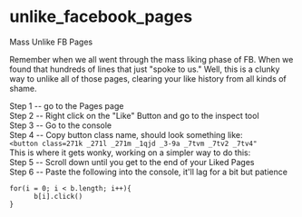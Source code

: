 # unlike_facebook_pages
Mass Unlike FB Pages

Remember when we all went through the mass liking phase of FB. When we found that hundreds of lines that just "spoke to us." Well, this is a clunky way to unlike all of those pages, clearing your like history from all kinds of shame.  
  
Step 1 -- go to the Pages page  
Step 2 -- Right click on the "Like" Button and go to the inspect tool  
Step 3 -- Go to the console  
Step 4 -- Copy button class name, should look something like:  
`<button class=271k _271l _271m _1qjd _3-9a _7tvm _7tv2 _7tv4"`  
This is where it gets wonky, working on a simpler way to do this:  
Step 5 -- Scroll down until you get to the end of your Liked Pages  
Step 6 -- Paste the following into the console, it'll lag for a bit but patience  
  
``` let b = document.querySelectorAll('button._271k._271l._271m._1qjd._3-9a._7tvm._7tv2._7tv4') // change into your class names   
for(i = 0; i < b.length; i++){   
      b[i].click() 
}
